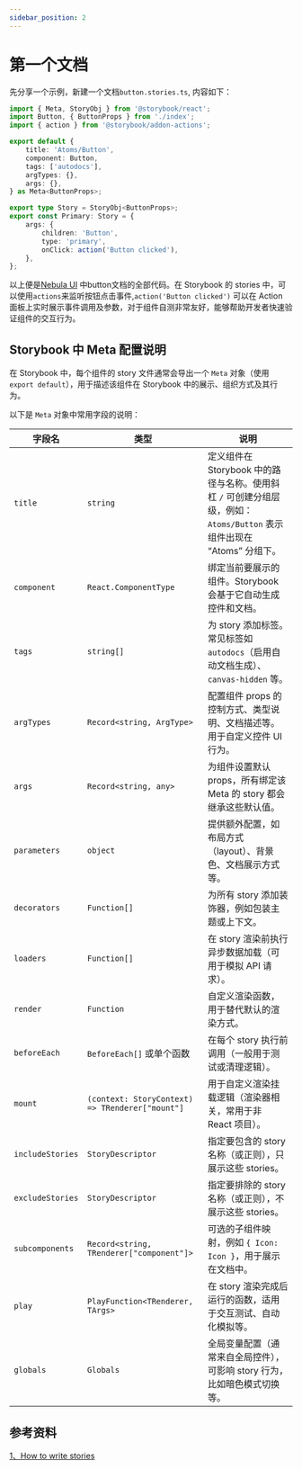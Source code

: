 ```yaml
---
sidebar_position: 2
---
```


# 第一个文档

先分享一个示例，新建一个文档`button.stories.ts`, 内容如下：
``` typescript
import { Meta, StoryObj } from '@storybook/react';
import Button, { ButtonProps } from './index';
import { action } from '@storybook/addon-actions';

export default {
    title: 'Atoms/Button',   
    component: Button,       
    tags: ['autodocs'],      
    argTypes: {},           
    args: {},               
} as Meta<ButtonProps>;

export type Story = StoryObj<ButtonProps>;
export const Primary: Story = {
    args: {
        children: 'Button',    
        type: 'primary',
        onClick: action('Button clicked'), 
    },
};

```
以上便是[Nebula UI](https://ui.aser1989.cn/) 中button文档的全部代码。在 Storybook 的 stories 中，可以使用`actions`来监听按钮点击事件,`action('Button clicked')` 可以在 Action 面板上实时展示事件调用及参数，对于组件自测非常友好，能够帮助开发者快速验证组件的交互行为。

## Storybook 中 Meta 配置说明

在 Storybook 中，每个组件的 story 文件通常会导出一个 `Meta` 对象（使用 `export default`），用于描述该组件在 Storybook 中的展示、组织方式及其行为。

以下是 `Meta` 对象中常用字段的说明：

| 字段名       | 类型                                              | 说明 |
|--------------|-------------------------------------------------|------|
| `title`      | `string`                                        | 定义组件在 Storybook 中的路径与名称。使用斜杠 `/` 可创建分组层级，例如：`Atoms/Button` 表示组件出现在 “Atoms” 分组下。 |
| `component`  | `React.ComponentType`                           | 绑定当前要展示的组件。Storybook 会基于它自动生成控件和文档。 |
| `tags`       | `string[]`                                      | 为 story 添加标签。常见标签如 `autodocs`（启用自动文档生成）、`canvas-hidden` 等。 |
| `argTypes`   | `Record<string, ArgType>`                       | 配置组件 props 的控制方式、类型说明、文档描述等。用于自定义控件 UI 行为。 |
| `args`       | `Record<string, any>`                           | 为组件设置默认 props，所有绑定该 Meta 的 story 都会继承这些默认值。 |
| `parameters` | `object`                                        | 提供额外配置，如布局方式（layout）、背景色、文档展示方式等。 |
| `decorators` | `Function[]`                                    | 为所有 story 添加装饰器，例如包装主题或上下文。 |
| `loaders`    | `Function[]`                                    | 在 story 渲染前执行异步数据加载（可用于模拟 API 请求）。 |
| `render`     | `Function`                                      | 自定义渲染函数，用于替代默认的渲染方式。 |
| `beforeEach` | `BeforeEach[]` 或单个函数                            | 在每个 story 执行前调用（一般用于测试或清理逻辑）。 |
| `mount`      | `(context: StoryContext) => TRenderer["mount"]` | 用于自定义渲染挂载逻辑（渲染器相关，常用于非 React 项目）。 |
| `includeStories` | `StoryDescriptor`                               | 指定要包含的 story 名称（或正则），只展示这些 stories。 |
| `excludeStories` | `StoryDescriptor`                               | 指定要排除的 story 名称（或正则），不展示这些 stories。 |
| `subcomponents`  | `Record<string, TRenderer["component"]>`        | 可选的子组件映射，例如 `{ Icon: Icon }`，用于展示在文档中。 |
| `play`           | `PlayFunction<TRenderer, TArgs>`                | 在 story 渲染完成后运行的函数，适用于交互测试、自动化模拟等。 |
| `globals`        | `Globals`                                       | 全局变量配置（通常来自全局控件），可影响 story 行为，比如暗色模式切换等。 |


## 参考资料
[1、How to write stories](https://storybook.js.org/docs/writing-stories)
